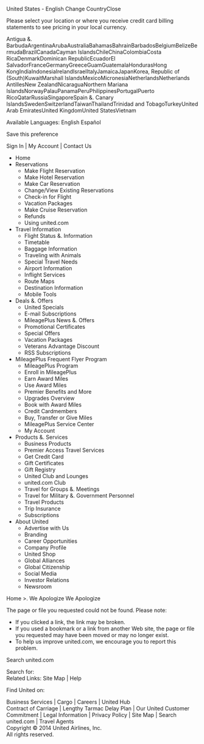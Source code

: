 United States - English Change CountryClose

Please select your location or where you receive credit card billing statements to see pricing in your local currency.

Antigua &. BarbudaArgentinaArubaAustraliaBahamasBahrainBarbadosBelgiumBelizeBermudaBrazilCanadaCayman IslandsChileChinaColombiaCosta RicaDenmarkDominican RepublicEcuadorEl SalvadorFranceGermanyGreeceGuamGuatemalaHondurasHong KongIndiaIndonesiaIrelandIsraelItalyJamaicaJapanKorea, Republic of (South)KuwaitMarshall IslandsMexicoMicronesiaNetherlandsNetherlands AntillesNew ZealandNicaraguaNorthern Mariana IslandsNorwayPalauPanamaPeruPhilippinesPortugalPuerto RicoQatarRussiaSingaporeSpain &. Canary IslandsSwedenSwitzerlandTaiwanThailandTrinidad and TobagoTurkeyUnited Arab EmiratesUnited KingdomUnited StatesVietnam

Available Languages: English Español

Save this preference

Sign In | My Account | Contact Us

*   Home
*   Reservations
    *   Make Flight Reservation
    *   Make Hotel Reservation
    *   Make Car Reservation
    *   Change/View Existing Reservations
    *   Check-in for Flight
    *   Vacation Packages
    *   Make Cruise Reservation
    *   Refunds
    *   Using united.com
*   Travel Information
    *   Flight Status &. Information
    *   Timetable
    *   Baggage Information
    *   Traveling with Animals
    *   Special Travel Needs
    *   Airport Information
    *   Inflight Services
    *   Route Maps
    *   Destination Information
    *   Mobile Tools
*   Deals &. Offers
    *   United Specials
    *   E-mail Subscriptions
    *   MileagePlus News &. Offers
    *   Promotional Certificates
    *   Special Offers
    *   Vacation Packages
    *   Veterans Advantage Discount
    *   RSS Subscriptions
*   MileagePlus Frequent Flyer Program
    *   MileagePlus Program
    *   Enroll in MileagePlus
    *   Earn Award Miles
    *   Use Award Miles
    *   Premier Benefits and More
    *   Upgrades Overview
    *   Book with Award Miles
    *   Credit Cardmembers
    *   Buy, Transfer or Give Miles
    *   MileagePlus Service Center
    *   My Account
*   Products &. Services
    *   Business Products
    *   Premier Access Travel Services
    *   Get Credit Card
    *   Gift Certificates
    *   Gift Registry
    *   United Club and Lounges
    *   united.com Club
    *   Travel for Groups &. Meetings
    *   Travel for Military &. Government Personnel
    *   Travel Products
    *   Trip Insurance
    *   Subscriptions
*   About United
    *   Advertise with Us
    *   Branding
    *   Career Opportunities
    *   Company Profile
    *   United Shop
    *   Global Alliances
    *   Global Citizenship
    *   Social Media
    *   Investor Relations
    *   Newsroom

Home >. We Apologize We Apologize

The page or file you requested could not be found. Please note:

*   If you clicked a link, the link may be broken.
*   If you used a bookmark or a link from another Web site, the page or file you requested may have been moved or may no longer exist.
*   To help us improve united.com, we encourage you to report this problem.

Search united.com

Search for:  
Related Links: Site Map | Help

Find United on:

Business Services | Cargo | Careers | United Hub  
Contract of Carriage | Lengthy Tarmac Delay Plan | Our United Customer Commitment | Legal Information | Privacy Policy | Site Map | Search united.com | Travel Agents  
Copyright © 2014 United Airlines, Inc.  
All rights reserved.